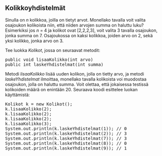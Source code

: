 ## Kolikkoyhdistelmät ##

Sinulla on <em>n</em> kolikkoa, joilla on tietyt arvot. Monellako tavalla voit valita osajoukon kolikoista niin, että niiden arvojen summa on haluttu luku?
Esimerkiksi jos <em>n</em> = 4 ja kolikot ovat [2,2,2,3], voit valita 3 tavalla osajoukon, jonka summa on 7. Osajoukossa on kaksi kolikkoa, joiden arvo on 2, sekä yksi kolikko, jonka arvo on 3.

Tee luokka <em>Kolikot</em>, jossa on seuraavat metodit:

<pre>public void lisaaKolikko(int arvo)
public int laskeYhdistelmat(int summa)</pre>

Metodi <em>lisaaKolikko</em> lisää uuden kolikon, jolla on tietty arvo, ja metodi <em>laskeYhdistelmat</em> ilmoittaa, monellako tavalla kolikoista voi muodostaa osajoukon, jolla on haluttu summa. Voit olettaa, että jokaisessa testissä kolikoiden määrä on enintään 20.
Seuraava koodi esittelee luokan käyttämistä:

<pre>Kolikot k = new Kolikot();
k.lisaaKolikko(2);
k.lisaaKolikko(2);
k.lisaaKolikko(2);
k.lisaaKolikko(3);
System.out.println(k.laskeYhdistelmat(1)); // 0
System.out.println(k.laskeYhdistelmat(2)); // 3
System.out.println(k.laskeYhdistelmat(7)); // 3
System.out.println(k.laskeYhdistelmat(8)); // 0
System.out.println(k.laskeYhdistelmat(9)); // 1</pre>
